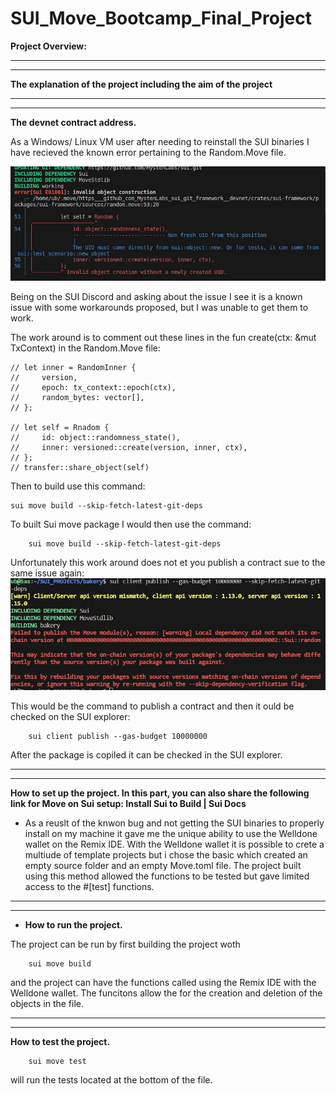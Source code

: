 # SUI_Move_Bootcamp_Final_Project

**Project Overview:**

---
---

**The explanation of the project including the aim of the project**



---
---

**The devnet contract address.**

As a Windows/ Linux VM user after needing to reinstall the SUI binaries I have recieved the known error pertaining to the Random.Move file. 

![known error without fix](./Screenshot1.jpg)

Being on the SUI Discord and asking about the issue I see it is a known issue with some workarounds proposed, but I was unable to get them to work.

The work around is to comment out these lines in the fun create(ctx: &mut TxContext) in the Random.Move file:

    // let inner = RandomInner {
    //     version, 
    //     epoch: tx_context::epoch(ctx),
    //     random_bytes: vector[],
    // };
  
    // let self = Rnadom {
    //     id: object::randomness_state(),
    //     inner: versioned::create(version, inner, ctx),
    // };
    // transfer::share_object(self)

  Then to build use this command:

    sui move build --skip-fetch-latest-git-deps


  To built Sui move package I would then use the command: 
  
        sui move build --skip-fetch-latest-git-deps
  
  Unfortunately this work around does not et you publish a contract sue to the same issue again:
  ![fsilure to deploy](deploy.jpg)


  This would be the command to publish a contract and then it ould be checked on the SUI explorer:
  
        sui client publish --gas-budget 10000000
   
  After the package is copiled it can be checked in the SUI explorer. 

---
---

**How to set up the project. In this part, you can also share the following link for Move on Sui setup: Install Sui to Build | Sui Docs**

  - As a reuslt of the knwon bug and not getting the SUI binaries to properly install on my machine it gave me the unique ability to use the Welldone wallet on the Remix IDE. With the Welldone wallet it is possible to crete a multiude of template projects but i chose the basic which created an empty source folder and an empty Move.toml file. 
  The project built using this method allowed the functions to be tested but gave limited access to the #[test] functions.


---
---


- **How to run the project.**

The project can be run by first building the project woth 

        sui move build
   
and the project can have the functions called using the Remix IDE with the Welldone wallet. The funcitons allow the for the creation and deletion of the objects in the file.
    
---
---

**How to test the project.**

        sui move test

  will run the tests located at the bottom of the file. 


